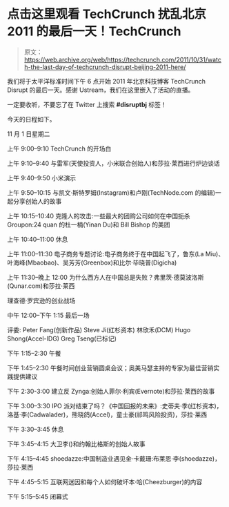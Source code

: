 # 点击这里观看 TechCrunch 扰乱北京 2011 的最后一天！TechCrunch

> 原文：<https://web.archive.org/web/https://techcrunch.com/2011/10/31/watch-the-last-day-of-techcrunch-disrupt-beijing-2011-here/>

我们将于太平洋标准时间下午 6 点开始 2011 年北京科技博客 TechCrunch Disrupt 的最后一天。感谢 Ustream，我们在这里嵌入了活动的直播。

一定要收听，不要忘了在 Twitter 上搜索 **#disruptbj** 标签！

今天的日程如下。

11 月 1 日星期二

上午 9:00–9:10
TechCrunch 的开场白

上午 9:10–9:40
与雷军(天使投资人，小米联合创始人)和莎拉·莱西进行炉边谈话

上午 9:40–9:50
小米演示

上午 9:50–10:15
与凯文·斯特罗姆(Instagram)和卢刚(TechNode.com 的编辑)一起分享创始人的故事

上午 10:15–10:40
克隆人的攻击:一些最大的团购公司如何在中国扼杀 Groupon:24 quan 的杜一楠(Yinan Du)和 Bill Bishop 的美团

上午 10:40–11:00
休息

上午 11:00–11:30
电子商务专题讨论:电子商务终于在中国起飞了，鲁东(La Miu)、叶海峰(Mbaobao)、吴芳芳(Greenbox)和比尔·毕晓普(Digicha)

上午 11:30–晚上 12:00
为什么西方人在中国总是失败？弗里茨·德莫波洛斯(Qunar.com)和莎拉·莱西

理查德·罗宾逊的创业战场

中午 12:00–下午 1:15
最后一场

评委:
Peter Fang(创新作品)
Steve Ji(红杉资本)
林欣禾(DCM)
Hugo Shong(Accel-IDG)
Greg Tseng(已标记)

下午 1:15–2:30
午餐

下午 1:45–2:30
午餐时间创业营销圆桌会议；奥美马瑟主持的专家为最佳营销实践提供建议

下午 2:30-3:00
建立反 Zynga:创始人菲尔·利宾(Evernote)和莎拉·莱西的故事

下午 3:00–3:30
IPO 派对结束了吗？《中国回报的未来》:史蒂夫·季(红杉资本)，洛基·李(Cadwalader)，熊晓鸽(Accel)，童士豪(祁鸣风险投资)，莎拉·莱西

下午 3:30–3:45
休息

下午 3:45–4:15
大卫李()和约翰比格斯的创始人故事

下午 4:15–4:45
shoedazze:中国制造业遇见金·卡戴珊:布莱恩·李(shoedazze)，莎拉·莱西

下午 4:45–5:15
互联网迷因和每个人如何破坏本·哈(Cheezburger)的内容

下午 5:15–5:45
闭幕式